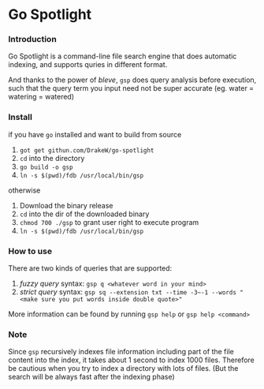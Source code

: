 # Go Spotlight

### Introduction

Go Spotlight is a command-line file search engine that does automatic indexing, and supports quries in different format.

And thanks to the power of *bleve*, `gsp` does query analysis before execution, such that the query term you input need not be super accurate (eg. water = watering = watered)

### Install

if you have `go` installed and want to build from source

1. `got get githun.com/DrakeW/go-spotlight`
2. `cd` into the directory
3. `go build -o gsp`
4. `ln -s $(pwd)/fdb /usr/local/bin/gsp`

otherwise

1. Download the binary release
2. `cd` into the dir of the downloaded binary
3. `chmod 700 ./gsp` to grant user right to execute program
3. `ln -s $(pwd)/fdb /usr/local/bin/gsp`

### How to use

There are two kinds of queries that are supported:

1. *fuzzy query* syntax: `gsp q <whatever word in your mind>`
2. *strict query* syntax: `gsp sq --extension txt --time -3~-1 --words "<make sure you put words inside double quote>"`

More information can be found by running `gsp help` or `gsp help <command>`

### Note

Since `gsp` recursively indexes file information including part of the file content into the index, it takes about 1 second to index 1000 files. Therefore be cautious when you try to index a directory with lots of files. (But the search will be always fast after the indexing phase)